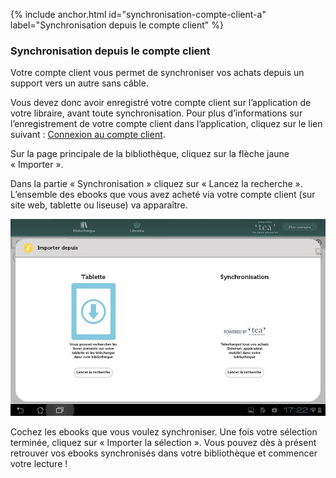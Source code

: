 {% include anchor.html id="synchronisation-compte-client-a" label="Synchronisation depuis le compte client" %}

### Synchronisation depuis le compte client

Votre compte client vous permet de synchroniser vos achats depuis un support vers un autre sans câble.

Vous devez donc avoir enregistré votre compte client sur l’application de votre libraire, avant toute synchronisation. Pour plus d’informations sur l’enregistrement de votre compte client dans l’application, cliquez sur le lien suivant : [Connexion au compte client](#connexion-compte-client).

Sur la page principale de la bibliothèque, cliquez sur la flèche jaune « Importer ».

Dans la partie « Synchronisation » cliquez sur « Lancez la recherche ». L’ensemble des ebooks que vous avez acheté via votre compte client (sur site web, tablette ou liseuse) va apparaître.

![](/images/telecharger-tablette-Android-1.jpg)

Cochez les ebooks que vous voulez synchroniser. 
Une fois votre sélection terminée, cliquez sur « Importer la sélection ». 
Vous pouvez dès à présent retrouver vos ebooks synchronisés dans votre bibliothèque et commencer votre lecture ! 
